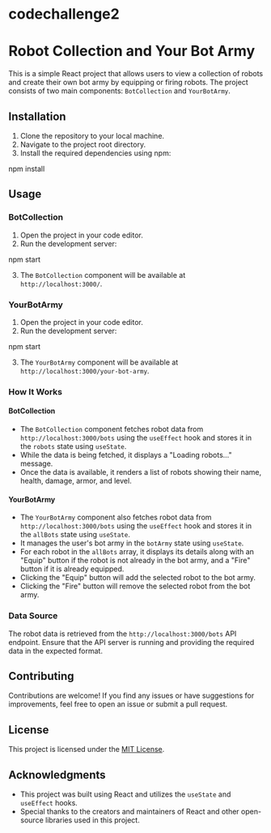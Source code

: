 # codechallenge2
# Robot Collection and Your Bot Army

This is a simple React project that allows users to view a collection of robots and create their own bot army by equipping or firing robots. The project consists of two main components: `BotCollection` and `YourBotArmy`.

## Installation

1. Clone the repository to your local machine.
2. Navigate to the project root directory.
3. Install the required dependencies using npm:


npm install

## Usage

### BotCollection

1. Open the project in your code editor.
2. Run the development server:


npm start

3. The `BotCollection` component will be available at `http://localhost:3000/`.

### YourBotArmy

1. Open the project in your code editor.
2. Run the development server:


npm start

3. The `YourBotArmy` component will be available at `http://localhost:3000/your-bot-army`.

### How It Works

#### BotCollection

- The `BotCollection` component fetches robot data from `http://localhost:3000/bots` using the `useEffect` hook and stores it in the `robots` state using `useState`.
- While the data is being fetched, it displays a "Loading robots..." message.
- Once the data is available, it renders a list of robots showing their name, health, damage, armor, and level.

#### YourBotArmy

- The `YourBotArmy` component also fetches robot data from `http://localhost:3000/bots` using the `useEffect` hook and stores it in the `allBots` state using `useState`.
- It manages the user's bot army in the `botArmy` state using `useState`.
- For each robot in the `allBots` array, it displays its details along with an "Equip" button if the robot is not already in the bot army, and a "Fire" button if it is already equipped.
- Clicking the "Equip" button will add the selected robot to the bot army.
- Clicking the "Fire" button will remove the selected robot from the bot army.

### Data Source

The robot data is retrieved from the `http://localhost:3000/bots` API endpoint. Ensure that the API server is running and providing the required data in the expected format.

## Contributing

Contributions are welcome! If you find any issues or have suggestions for improvements, feel free to open an issue or submit a pull request.

## License

This project is licensed under the [MIT License](LICENSE).

## Acknowledgments

- This project was built using React and utilizes the `useState` and `useEffect` hooks.
- Special thanks to the creators and maintainers of React and other open-source libraries used in this project.